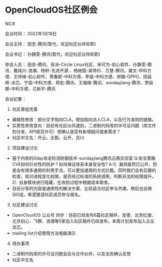  # OpenCloudOS社区例会

NO.8

会议时间： 2022年1月19日

会议主持： 田忠-腾讯(暂代，欢迎社区伙伴轮职)

会议书记： 孙静雯-腾讯(暂代，欢迎社区伙伴轮职)

参会人员： 
田忠-腾讯、安泱-Circle Linux社区、宋可为-初心软件、孙静雯-腾讯、戴纯兴-浪潮、杨轩-先进开源 、杨继国-英特尔、万慧-腾讯、龚文-中科方德、王帅锋-初心软件、贺春妮-中科方德、李斌-中科方德、郑璐-OPPO、田延辉-龙芯、宁固-中科方德、蒋彪-腾讯、王福维-腾讯、sundayjiang-腾讯、贾丽娜-中科方德、兰新宇-腾讯

会议纪要：
1. 社区章程完善
- 编辑性修改：部分文字指向CLA，增加指向法人CLA，以及行为准则的链接。
- 实质性修改意向：目前有社区伙伴遇到，二进制代码库的许可证问题（库文件的分发、API规范许可）想确认是否有新增疑问或者需求？
- 社区中文名：开云、企鹅、云开、百川
2. 项目建设讨论
- 基于内核的0day攻击检测防御技术-sundayjiang腾讯云鼎实验室
Q:安全策略CVE如何针对性的防护？如何保证体系本身安全性?
A:1）漏洞虽然已公开，但是会有很多通用的利用手法，可以更加通用的方式拦截。同时我们会有后置的检查，核对进程变化权限，是否经过标准的系统调用，判断非法的权限提升。2）自身模块进行隐藏，在攻防过程中根据成本取舍。
- 目前分享的内容是通用性的解决方案，比较适合社区参与共建。稍后也会做SIG组，希望邀请社区成员参与报名。
3. 社区建设讨论
- OpenCloudOS 公众号 同步：目前已经发布6篇社区稿件，宝德、北京红旗、北京初心、飞腾、浪潮等5家加入社区稿件已经发布，本周计划发布加入企业龙芯。
- mailing list介绍使用方法电脑演示
4. 待办事项
- 二进制代码库的许可证问题会后与合作伙伴，以及法务确认反馈
- 社区中文名
